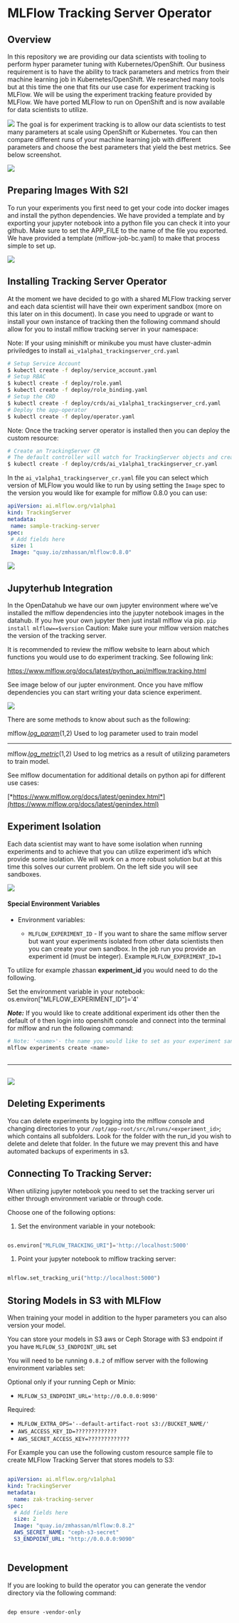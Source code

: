 # MLFlow Tracking Server Operator

## Overview

In this repository we are providing our data scientists with tooling to perform hyper
parameter tuning with  Kubernetes/OpenShift. Our business requirement is to have the
ability to track parameters and metrics from their machine learning job
in Kubernetes/OpenShift. We researched many tools but at this time the one that
fits our use case for experiment tracking is MLFlow. We will be using
the experiment tracking feature provided by MLFlow. We have ported
MLFlow to run on OpenShift and is now available for data scientists to
utilize.

![](./imgs/image19.png) 
The goal is for experiment tracking is to
allow our data scientists to test many parameters at scale using
OpenShift or Kubernetes. You can then compare
different runs of your machine learning job with different parameters
and choose the best parameters that yield the best metrics. See below
screenshot.

![](./imgs/image15.png) 

## Preparing Images With S2I 
 
To run your experiments you first need to get your code into docker
images and install the python dependencies. We have provided a template
and by exporting your jupyter notebook into a python file you can check
it into your github. Make sure to set the APP\_FILE to the name of the
file you exported. We have provided a template (mlflow-job-bc.yaml) to
make that process simple to set up.

![](./images/media/image9.png) 

## Installing Tracking Server Operator
 
At the moment we have decided to go with a shared MLFlow tracking server
and each data scientist will have their own experiment sandbox (more on
this later on in this document). In case you need to upgrade or want
to install your own instance of tracking then the following command
should allow for you to install mlflow tracking server in your namespace:

Note: If your using minishift or minikube you must have cluster-admin priviledges to 
install `ai_v1alpha1_trackingserver_crd.yaml`


```bash
# Setup Service Account
$ kubectl create -f deploy/service_account.yaml
# Setup RBAC
$ kubectl create -f deploy/role.yaml
$ kubectl create -f deploy/role_binding.yaml
# Setup the CRD
$ kubectl create -f deploy/crds/ai_v1alpha1_trackingserver_crd.yaml
# Deploy the app-operator
$ kubectl create -f deploy/operator.yaml
```

Note: Once the tracking server operator is installed then you can deploy the custom resource:
 
 ```bash
 # Create an TrackingServer CR
 # The default controller will watch for TrackingServer objects and create a pod for each CR
 $ kubectl create -f deploy/crds/ai_v1alpha1_trackingserver_cr.yaml
 ```
 
 In the `ai_v1alpha1_trackingserver_cr.yaml` file you can select which version of MLFlow you would like to run by
 using setting the `Image` spec to the version you would like for example for mlflow 0.8.0 you can use:
 ```yaml
apiVersion: ai.mlflow.org/v1alpha1
kind: TrackingServer
metadata:
  name: sample-tracking-server
spec:
  # Add fields here
  size: 1
  Image: "quay.io/zmhassan/mlflow:0.8.0"
```

  

![](./images/media/image8.png) 

## Jupyterhub Integration
 
In the OpenDatahub we have our own jupyter environment where we've installed the mlflow dependencies into the
jupyter notebook images in the datahub. If you hve your own jupyter then just install mlflow via pip. 
 `pip install mlflow==$version`
Caution: Make sure your mlflow version matches the version of the tracking server.  

It is recommended to review the mlflow website to learn about which functions you would use to do experiment tracking.
See following link:

https://www.mlflow.org/docs/latest/python_api/mlflow.tracking.html

See image below of our jupter environment. Once you have mlflow dependencies you can start writing your data science 
experiment.

![](./imgs/image18.png) 

There are some methods to know about such as the following:

  mlflow.[*log_param*](https://mlflow.org/docs/latest/python_api/mlflow.tracking.html#mlflow.tracking.MlflowClient.log_param)($1,$2)     Used to log parameter used to train model
  ----------------------------------------------------------------------------------------------------------------------------------------- -------------------------------------------------------------------------
  mlflow.[*log_metric*](https://mlflow.org/docs/latest/python_api/mlflow.tracking.html#mlflow.tracking.MlflowClient.log_metric)($1,$2)   Used to log metrics as a result of utilizing parameters to train model.

See mlflow documentation for additional details on python api for
different use cases:

[*https://www.mlflow.org/docs/latest/genindex.html*](https://www.mlflow.org/docs/latest/genindex.html)

## Experiment Isolation
 
Each data scientist may want to have some isolation when running
experiments and to achieve that you can utilize experiment id’s which
provide some isolation. We will work on a more robust solution but at
this time this solves our current problem. On the left side you will see
sandboxes.

![](./imgs/image10.png) 


#### Special Environment Variables


-   Environment variables:

    -   `MLFLOW_EXPERIMENT_ID` - If you want to share the same mlflow server but want your experiments 
    isolated from other data scientists then you can create your own sandbox. In the job run you provide 
    an experiment id (must be integer). Example `MLFLOW_EXPERIMENT_ID=1` 
 

To utilize for example zhassan **experiment_id** you would need to do
the following.

Set the environment variable in your notebook:
os.environ["MLFLOW_EXPERIMENT_ID"]='4'

***Note:*** If you would like to create additional experiment ids other then the default of `0` then
login into openshift console and connect into the terminal for mlflow and run
the following command:
```bash
# Note: '<name>'- the name you would like to set as your experiment sandbox.
mlflow experiments create <name>
 
```

  --------------------------------------------------------------------------------------------
  ![](./imgs/image16.png) 
  --------------------------------------------------------------------------------------------

 

## Deleting Experiments
 
You can delete experiments by logging into the mlflow console and
changing directories to your
`/opt/app-root/src/mlruns/<experiment_id>`; which contains all
subfolders. Look for the folder with the run_id you wish to delete and
delete that folder. In the future we may prevent this and have automated
backups of experiments in s3.

## Connecting To Tracking Server:
 
When utilizing jupyter notebook you need to set the tracking server uri
either through environment variable or through code.

Choose one of the following options:

1)  Set the environment variable in your notebook:

   ```python
  
  os.environ["MLFLOW_TRACKING_URI"]='http://localhost:5000'

```

 
1)  Point your jupyter notebook to mlflow tracking server:

  ```python

  mlflow.set_tracking_uri("http://localhost:5000")
  
  ````
 
 ## Storing Models in S3 with MLFlow
 
 When training your model in addition to the hyper parameters you can also version your model.
 
You can store your models in S3 aws or Ceph Storage with S3 endpoint if you have `MLFLOW_S3_ENDPOINT_URL` set

 You will need to be running `0.8.2` of mlflow server with the following environment variables set:

Optional only if your running Ceph or Minio:
 * `MLFLOW_S3_ENDPOINT_URL='http://0.0.0.0:9090'`

Required:

 * `MLFLOW_EXTRA_OPS='--default-artifact-root s3://BUCKET_NAME/'` 
 * `AWS_ACCESS_KEY_ID=?????????????`
 * `AWS_SECRET_ACCESS_KEY=?????????????`
 
 For Example you can use the following custom resource sample file to create MLFlow Tracking 
 Server that stores models to S3:
 
 ```yaml
 
 apiVersion: ai.mlflow.org/v1alpha1
 kind: TrackingServer
 metadata:
   name: zak-tracking-server
 spec:
   # Add fields here
   size: 2
   Image: "quay.io/zmhassan/mlflow:0.8.2"
   AWS_SECRET_NAME: "ceph-s3-secret"
   S3_ENDPOINT_URL: "http://0.0.0.0:9090"
   
 ```


## Development

If you are looking to build the operator you can generate the vendor directory via the following command:


```

dep ensure -vendor-only

```


